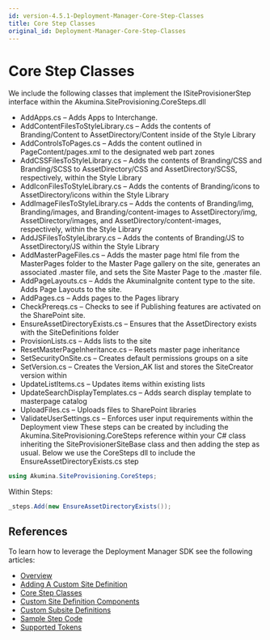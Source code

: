 ```yaml
---
id: version-4.5.1-Deployment-Manager-Core-Step-Classes
title: Core Step Classes
original_id: Deployment-Manager-Core-Step-Classes
---
```


# Core Step Classes
We include the following classes that implement the ISiteProvisionerStep interface within the Akumina.SiteProvisioning.CoreSteps.dll
* AddApps.cs – Adds Apps to Interchange.
* AddContentFilesToStyleLibrary.cs – Adds the contents of Branding/Content to AssetDirectory/Content inside of the Style Library
* AddControlsToPages.cs – Adds the content outlined in PageContent/pages.xml to the designated web part zones
* AddCSSFilesToStyleLibrary.cs – Adds the contents of Branding/CSS and Branding/SCSS to AssetDirectory/CSS and AssetDirectory/SCSS, respectively, within the Style Library
* AddIconFilesToStyleLibrary.cs – Adds the contents of Branding/icons to AssetDirectory/icons within the Style Library
* AddImageFilesToStyleLibrary.cs – Adds the contents of Branding/img, Branding/images, and Branding/content-images to AssetDirectory/img, AssetDirectory/images, and AssetDirectory/content-images, respectively, within the Style Library
* AddJSFilesToStyleLibrary.cs – Adds the contents of Branding/JS to AssetDirectory/JS within the Style Library
* AddMasterPageFiles.cs – Adds the master page html file from the MasterPages folder to the Master Page gallery on the site, generates an associated .master file, and sets the Site Master Page to the .master file.
* AddPageLayouts.cs – Adds the AkuminaIgnite content type to the site. Adds Page Layouts to the site.
* AddPages.cs – Adds pages to the Pages library
* CheckPrereqs.cs – Checks to see if Publishing features are activated on the SharePoint site.
* EnsureAssetDirectoryExists.cs – Ensures that the AssetDirectory exists with the SiteDefinitions folder
* ProvisionLists.cs – Adds lists to the site
* ResetMasterPageInheritance.cs – Resets master page inheritance
* SetSecurityOnSite.cs – Creates default permissions groups on a site
* SetVersion.cs – Creates the Version_AK list and stores the SiteCreator version within
* UpdateListItems.cs – Updates items within existing lists
* UpdateSearchDisplayTemplates.cs – Adds search display template to masterpage catalog
* UploadFiles.cs – Uploads files to SharePoint libraries
* ValidateUserSettings.cs – Enforces user input requirements within the Deployment view
These steps can be created by including the Akumina.SiteProvisioning.CoreSteps reference within your C# class inheriting the SiteProvisionerSiteBase class and then adding the step as usual. Below we use the CoreSteps dll to include the EnsureAssetDirectoryExists.cs step

```c#
using Akumina.SiteProvisioning.CoreSteps;
```

Within Steps:
```c#
_steps.Add(new EnsureAssetDirectoryExists());
```

## References
To learn how to leverage the Deployment Manager SDK see the following articles:
* [Overview](https://github.com/akumina/AkuminaDev/wiki/Deployment-Manager:-Overview)
* [Adding A Custom Site Definition](https://github.com/akumina/AkuminaDev/wiki/Deployment-Manager:-Adding-A-Custom-Site-Definition)
* [Core Step Classes](https://github.com/akumina/AkuminaDev/wiki/Deployment-Manager:-Core-Step-Classes)
* [Custom Site Definition Components](https://github.com/akumina/AkuminaDev/wiki/Deployment-Manager:-Custom-Site-Definition-Components)
* [Custom Subsite Definitions](https://github.com/akumina/AkuminaDev/wiki/Deployment-Manager:-Custom-Subsite-Definitions)
* [Sample Step Code](https://github.com/akumina/AkuminaDev/wiki/Deployment-Manager:-Sample-Step-Code)
* [Supported Tokens](https://github.com/akumina/AkuminaDev/wiki/Deployment-Manager:-Supported-Tokens)